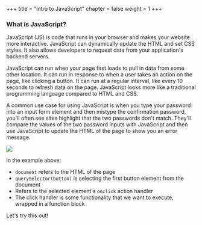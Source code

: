 +++
title = "Intro to JavaScript"
chapter = false
weight = 1
+++

### What is JavaScript?

JavaScript (JS) is code that runs in your browser and makes your website more interactive. JavaScript can dynamically update the HTML and set CSS styles. It also allows developers to request data from your application's backend servers.

 JavaScript can run when your page first loads to pull in data from some other location. It can run in response to when a user takes an action on the page, like clicking a button. It can run at a regular interval, like every 10 seconds to refresh data on the page. JavaScript looks more like a traditional programming language compared to HTML and CSS.

A common use case for using JavaScript is when you type your password into an input form element and then mistype the confirmation password, you'll often see sites highlight that the two passwords don't match. They'll compare the values of the two password inputs with JavaScript and then use JavaScript to update the HTML of the page to show you an error message.

![](/images/JSClickHandler.png)

In the example above:

- `document` refers to the HTML of the page
- `querySelector(button)` is selecting the first button element from the document
- Refers to the selected element's `onclick` action handler
- The click handler is some functionality that we want to execute, wrapped in a function block

Let's try this out!